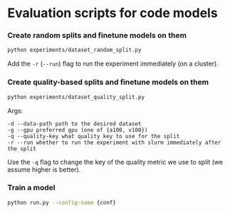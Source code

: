 # Evaluation scripts for code models 

### Create random splits and finetune models on them

```bash
python experiments/dataset_random_split.py
```

Add the `-r` (`--run`) flag to run the experiment immediately (on a cluster).

### Create quality-based splits and finetune models on them

```bash
python experiments/dataset_quality_split.py
```

Args:

```
-d --data-path path to the desired dataset
-g --gpu preferred gpu (one of {a100, v100})
-q --quality-key what quality key to use for the split
-r --run whether to run the experiment with slurm immediately after the split
```

Use the `-q` flag to change the key of the quality metric we use to split (we assume higher is better). 

### Train a model

```bash
python run.py --config-name {conf}
```

